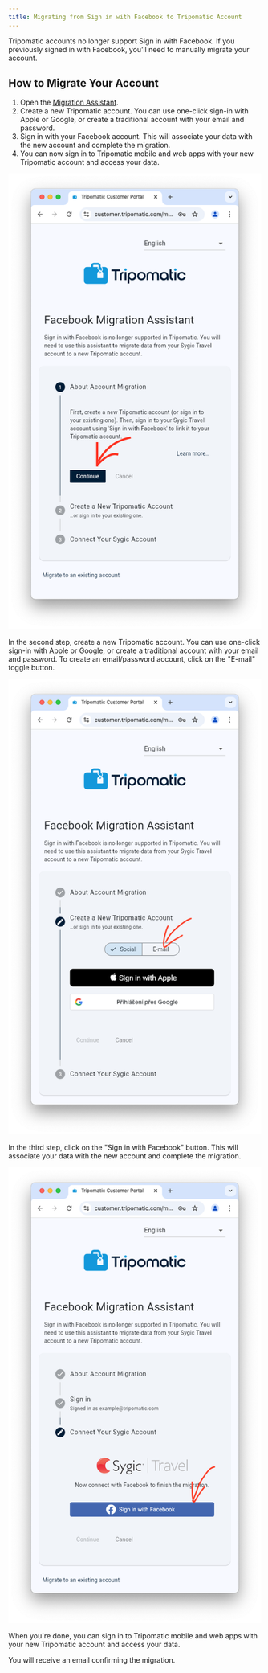 ```yaml
---
title: Migrating from Sign in with Facebook to Tripomatic Account
---
```


Tripomatic accounts no longer support Sign in with Facebook. If you previously signed in with Facebook, you’ll need to manually migrate your account.

## How to Migrate Your Account

1. Open the [Migration Assistant](https://customer.tripomatic.com/migrate).
2. Create a new Tripomatic account. You can use one-click sign-in with Apple or Google, or create a traditional account with your email and password.
3. Sign in with your Facebook account. This will associate your data with the new account and complete the migration.
4. You can now sign in to Tripomatic mobile and web apps with your new Tripomatic account and access your data.

![Migration Assistant - Step 1](/assets/3-sygic-travel/A-rebranding/migrate-1.png)

In the second step, create a new Tripomatic account. You can use one-click sign-in with Apple or Google, or create a traditional account with your email and password. To create an email/password account, click on the "E-mail" toggle button.

![Migration Assistant - Step 2](/assets/3-sygic-travel/A-rebranding/migrate-2.png)

In the third step, click on the "Sign in with Facebook" button. This will associate your data with the new account and complete the migration.

![Migration Assistant - Step 3](/assets/3-sygic-travel/A-rebranding/migrate-3.png)

When you're done, you can sign in to Tripomatic mobile and web apps with your new Tripomatic account and access your data.

You will receive an email confirming the migration.